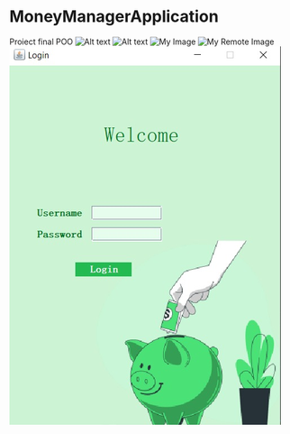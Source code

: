 # MoneyManagerApplication
Proiect final POO 
<img src="C:\Users\razva\Downloads\screenshot1.jpeg" alt="Alt text" title="Optional title">
![Alt text](C:\Users\razva\Downloads\screenshot1.jpeg "Optional title")
![My Image](loginImg.jpeg)
![My Remote Image](https://www.dropbox.com/s/86a8aihq19i3cqx/loginImg.jpeg?dl=0)
![My Image](img/loginImg.jpeg)
